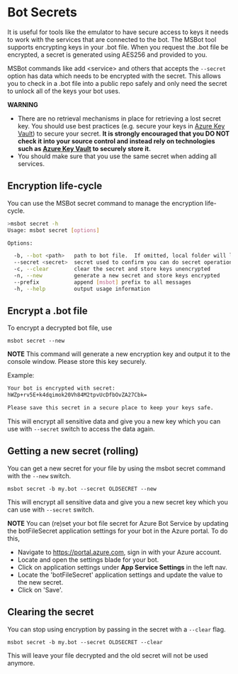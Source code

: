 # Bot Secrets

It is useful for tools like the emulator to have secure access to keys it needs to work with the services that are connected to the bot.  The MSBot tool supports encrypting keys in your .bot file. When you request the .bot file be encrypted, a secret is generated using AES256 and provided to you. 

MSBot commands like add \<service\> and others that accepts the `--secret` option has data which needs to be encrypted with the secret. 
This allows you to check in a .bot file into a public repo safely and only need the secret to unlock all of the keys your bot uses.

**WARNING**
- There are no retrieval mechanisms in place for retrieving a lost secret key. You should use best practices (e.g. secure your keys in [Azure Key Vault](https://azure.microsoft.com/en-us/services/key-vault/)) to secure your secret.  **It is strongly encouraged that you DO NOT check it into your source control and instead rely on technologies such as [Azure Key Vault](https://azure.microsoft.com/en-us/services/key-vault/) to securely store it.**
- You should make sure that you use the same secret when adding all services.

## Encryption life-cycle
You can use the MSBot secret command to manage the encryption life-cycle. 

```bash
>msbot secret -h
Usage: msbot secret [options]

Options:

  -b, --bot <path>   path to bot file.  If omitted, local folder will look for a .bot file
  --secret <secret>  secret used to confirm you can do secret operations
  -c, --clear        clear the secret and store keys unencrypted
  -n, --new          generate a new secret and store keys encrypted
  --prefix           append [msbot] prefix to all messages
  -h, --help         output usage information
```

## Encrypt a .bot file
To encrypt a decrypted bot file, use

```shell
msbot secret --new
```

**NOTE** This command will generate a new encryption key and output it to the console window. Please store this key securely.

Example:
```bash
Your bot is encrypted with secret:
hWZp+rv5E+k4dqimok20Vh84M2tpvUcDfbOvZA27Cbk=

Please save this secret in a secure place to keep your keys safe.
```

This will encrypt all sensitive data and give you a new key which you can use with `--secret` switch to access the data again.

## Getting a new secret (rolling)

You can get a new secret for your file by using the msbot secret command with the `--new` switch.

```shell
msbot secret -b my.bot --secret OLDSECRET --new
```
This will encrypt all sensitive data and give you a new secret key which you can use with `--secret` switch.

**NOTE** You can (re)set your bot file secret for Azure Bot Service by updating the botFileSecret application settings for your bot in the Azure portal. To do this, 
- Navigate to https://portal.azure.com, sign in with your Azure account.
- Locate and open the settings blade for your bot.
- Click on application settings under **App Service Settings** in the left nav.
- Locate the 'botFileSecret' application settings and update the value to the new secret.
- Click on 'Save'.

## Clearing the secret

You can stop using encryption by passing in the secret with a `--clear` flag.

```shell
msbot secret -b my.bot --secret OLDSECRET --clear
```
This will leave your file decrypted and the old secret will not be used anymore.
